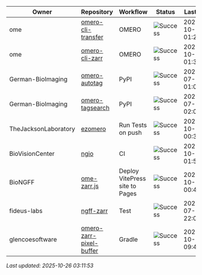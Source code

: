 | Owner | Repository | Workflow | Status | Last Run | URL |
| ----- | ---------- | -------- | ------ | -------- | --- |
| ome | [omero-cli-transfer](https://github.com/ome/omero-cli-transfer) | OMERO | ![Success](https://img.shields.io/badge/Success-brightgreen) | 2025-10-26 01:21:55 | [18811032840](https://github.com/ome/omero-cli-transfer/actions/runs/18811032840) |
| ome | [omero-cli-zarr](https://github.com/ome/omero-cli-zarr) | OMERO | ![Success](https://img.shields.io/badge/Success-brightgreen) | 2025-10-26 01:39:20 | [18811214309](https://github.com/ome/omero-cli-zarr/actions/runs/18811214309) |
| German-BioImaging | [omero-autotag](https://github.com/German-BioImaging/omero-autotag) | PyPI | ![Success](https://img.shields.io/badge/Success-brightgreen) | 2025-07-07 01:09:29 | [16105269976](https://github.com/German-BioImaging/omero-autotag/actions/runs/16105269976) |
| German-BioImaging | [omero-tagsearch](https://github.com/German-BioImaging/omero-tagsearch) | PyPI | ![Success](https://img.shields.io/badge/Success-brightgreen) | 2025-07-07 02:03:39 | [16105889204](https://github.com/German-BioImaging/omero-tagsearch/actions/runs/16105889204) |
| TheJacksonLaboratory | [ezomero](https://github.com/TheJacksonLaboratory/ezomero) | Run Tests on push | ![Success](https://img.shields.io/badge/Success-brightgreen) | 2025-10-26 00:34:01 | [18810540882](https://github.com/TheJacksonLaboratory/ezomero/actions/runs/18810540882) |
| BioVisionCenter | [ngio](https://github.com/BioVisionCenter/ngio) | CI | ![Success](https://img.shields.io/badge/Success-brightgreen) | 2025-10-26 01:56:21 | [18811385816](https://github.com/BioVisionCenter/ngio/actions/runs/18811385816) |
| BioNGFF | [ome-zarr.js](https://github.com/BioNGFF/ome-zarr.js) | Deploy VitePress site to Pages | ![Success](https://img.shields.io/badge/Success-brightgreen) | 2025-10-26 00:41:54 | [18810628517](https://github.com/BioNGFF/ome-zarr.js/actions/runs/18810628517) |
| fideus-labs | [ngff-zarr](https://github.com/fideus-labs/ngff-zarr) | Test | ![Success](https://img.shields.io/badge/Success-brightgreen) | 2025-07-10 22:08:36 | [16207042510](https://github.com/fideus-labs/ngff-zarr/actions/runs/16207042510) |
| glencoesoftware | [omero-zarr-pixel-buffer](https://github.com/glencoesoftware/omero-zarr-pixel-buffer) | Gradle | ![Success](https://img.shields.io/badge/Success-brightgreen) | 2025-10-23 09:42:03 | [18744265943](https://github.com/glencoesoftware/omero-zarr-pixel-buffer/actions/runs/18744265943) |


*Last updated: 2025-10-26 03:11:53*
